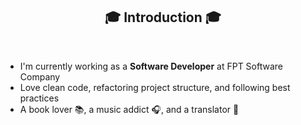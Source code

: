 <h2 align="center">🎓 Introduction 🎓</h2>
<br>

- I'm currently working as a **Software Developer** at FPT Software Company
- Love clean code, refactoring project structure, and following best practices
- A book lover 📚, a music addict 🎧, and a translator 📝
